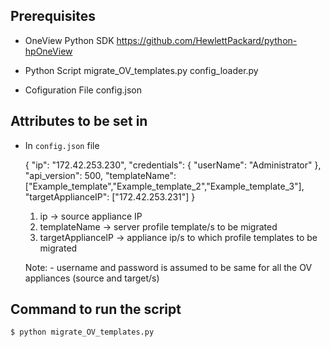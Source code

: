 Prerequisites
-------------

- OneView Python SDK
  https://github.com/HewlettPackard/python-hpOneView
  
- Python Script
  migrate_OV_templates.py
  config_loader.py
  
- Cofiguration File
  config.json
  
Attributes to be set in  
------------------------

- In `config.json` file

	{
		"ip": "172.42.253.230",
		"credentials": {
			"userName": "Administrator"
		},
		"api_version": 500,
		"templateName": ["Example_template","Example_template_2","Example_template_3"],
		"targetApplianceIP": ["172.42.253.231"]
	}

	1. ip -> source appliance IP
	2. templateName -> server profile template/s to be migrated
	3. targetApplianceIP -> appliance ip/s to which profile templates to be migrated
	
	Note:
		- username and password is assumed to be same for all the OV appliances (source and target/s)
		
Command to run the script
-------------------------

	$ python migrate_OV_templates.py
	
	